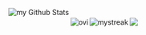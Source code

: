 <p align="left">
  <img align="left" src="https://github-readme-stats.vercel.app/api?username=VagTsop&include_all_commits=true&count_private=true&show_icons=true&line_height=20&title_color=2B5BBD&icon_color=1124BB&text_color=A1A1A1&bg_color=0,000000,130F40" alt="my Github Stats"/>
  <img align="left" src="https://github-readme-stats.vercel.app/api/top-langs?username=VagTsop&show_icons=true&locale=en&layout=compact&theme=chartreuse-dark" alt="ovi" style="margin-top: 20px;" />
  <img align="left" src="https://github-readme-streak-stats.herokuapp.com/?user=VagTsop&theme=tokyonight" alt="mystreak" style="margin-top: 20px;" />
  <img align="left" src="https://github-profile-trophy.vercel.app/?username=VagTsop&theme=juicyfresh&no-bg=true" style="margin-top: 20px;" />
</p>
